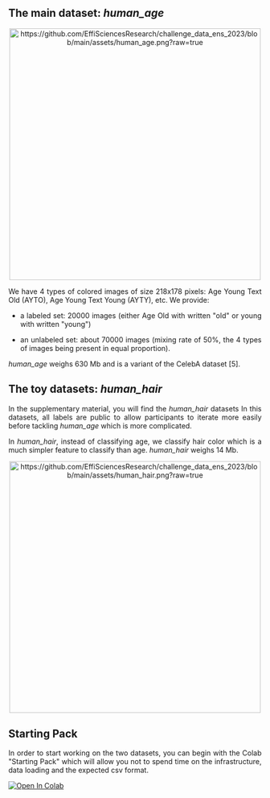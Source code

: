 ## The main dataset: *human_age*

[<p align="center"><img src="https://github.com/EffiSciencesResearch/challenge_data_ens_2023/blob/main/assets/human_age.png?raw=true" alt="https://github.com/EffiSciencesResearch/challenge_data_ens_2023/blob/main/assets/human_age.png?raw=true" style="width:500px;"/></p>](https://github.com/EffiSciencesResearch/challenge_data_ens_2023/blob/main/assets/human_age.png?raw=true)

<p align="justify">We have 4 types of colored images of size 218x178 pixels: Age Young Text Old (AYTO), Age Young Text Young (AYTY), etc. We provide:</p>



- <p align="justify">a labeled set: 20000 images (either Age Old with written "old" or young with written "young") </p>



- <p align="justify">an unlabeled set: about 70000 images (mixing rate of 50%, the 4 types of images being present in equal proportion). </p>

<p align="justify"> <em>human_age</em> weighs 630 Mb and is a variant of the CelebA dataset [5]. </p>

## The toy datasets: *human_hair*

<p align="justify">In the supplementary material, you will find the <em>human_hair</em> datasets  In this datasets, all labels are public to allow participants to iterate more easily before tackling <em>human_age</em> which is more complicated. </p>

<p align="justify">In <em>human_hair</em>, instead of classifying age, we classify hair color which is a much simpler feature to classify than age.
  <em>human_hair</em> weighs 14 Mb.</p>

[<p align="center"><img src="https://github.com/EffiSciencesResearch/challenge_data_ens_2023/blob/main/assets/human_hair.png?raw=true" alt="https://github.com/EffiSciencesResearch/challenge_data_ens_2023/blob/main/assets/human_hair.png?raw=true" style="width:500px;"/></p>](https://github.com/EffiSciencesResearch/challenge_data_ens_2023/blob/main/assets/human_hair.png?raw=true)

## Starting Pack

<p align="justify">In order to start working on the two datasets, you can begin with the Colab "Starting Pack" which will allow you not to spend time on the infrastructure, data loading and the expected csv format.</p>

[![Open In Colab](https://colab.research.google.com/assets/colab-badge.svg)](https://colab.research.google.com/drive/1y5X0S9kNiEHijsAfNXmDwIiHZUcUdzjT?usp=sharing)
